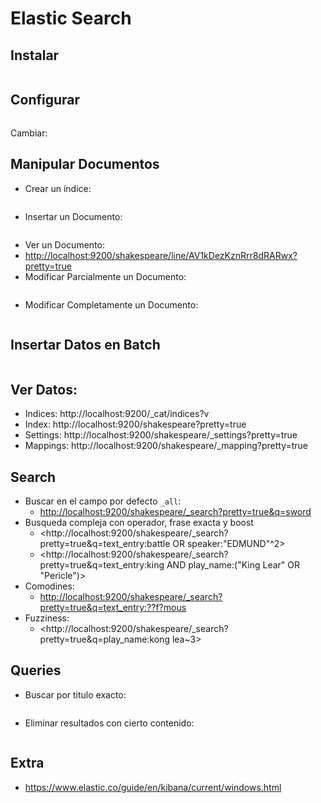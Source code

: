 # Elastic Search

## Instalar

```
```

## Configurar
```
```
Cambiar:

## Manipular Documentos
- Crear un índice:
```
```
- Insertar un Documento:
```
```
- Ver un Documento:
 - <http://localhost:9200/shakespeare/line/AV1kDezKznRrr8dRARwx?pretty=true>
- Modificar Parcialmente un Documento:
```
```
- Modificar Completamente un Documento:
```
```

## Insertar Datos en Batch
```
```

## Ver Datos:

- Indices: http://localhost:9200/_cat/indices?v
- Index: http://localhost:9200/shakespeare?pretty=true
- Settings: http://localhost:9200/shakespeare/_settings?pretty=true
- Mappings: http://localhost:9200/shakespeare/_mapping?pretty=true

## Search
- Buscar en el campo por defecto `_all`:
  - <http://localhost:9200/shakespeare/_search?pretty=true&q=sword>
- Busqueda compleja con operador, frase exacta y boost
  - <http://localhost:9200/shakespeare/_search?pretty=true&q=text_entry:battle OR speaker:"EDMUND"^2>
  - <http://localhost:9200/shakespeare/_search?pretty=true&q=text_entry:king AND play_name:("King Lear" OR "Pericle")>
- Comodines:
  - <http://localhost:9200/shakespeare/_search?pretty=true&q=text_entry:??f?mous>
- Fuzziness:
  - <http://localhost:9200/shakespeare/_search?pretty=true&q=play_name:kong lea~3>
  
## Queries
- Buscar por titulo exacto:
```
```
- Eliminar resultados con cierto contenido:
```
```

## Extra
- https://www.elastic.co/guide/en/kibana/current/windows.html
```
```
